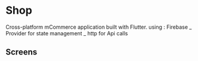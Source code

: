 # Shop
Cross-platform mCommerce application built with Flutter.
using : Firebase _ Provider for state management _ http for Api calls


## Screens




